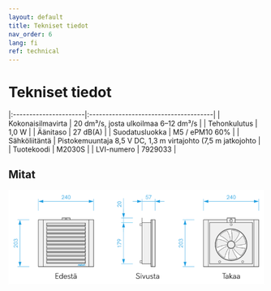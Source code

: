 ```yaml
---
layout: default
title: Tekniset tiedot
nav_order: 6
lang: fi
ref: technical
---
```


# Tekniset tiedot

|:----------------------|:--------------------------------------|
| Kokonaisilmavirta     | 20 dm³/s, josta ulkoilmaa 6–12 dm³/s  |
| Tehonkulutus          | 1,0 W                                 |
| Äänitaso              | 27 dB(A)                              |
| Suodatusluokka        | M5 / ePM10 60%                        |
| Sähköliitäntä         | Pistokemuuntaja 8,5 V DC, 1,3 m virtajohto (7,5 m jatkojohto  |
| Tuotekoodi            | M2030S                                |
| LVI-numero            | 7929033                               |

## Mitat
<p><img src="/assets/images/m2030s-dim-1.1-FI.png" width="550px" /></p>
